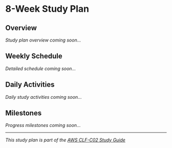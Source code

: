 # 8-Week Study Plan

## Overview
*Study plan overview coming soon...*

## Weekly Schedule
*Detailed schedule coming soon...*

## Daily Activities
*Daily study activities coming soon...*

## Milestones
*Progress milestones coming soon...*

---
*This study plan is part of the [AWS CLF-C02 Study Guide](../README.md)*
